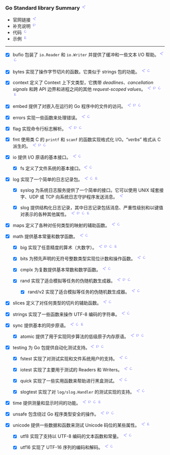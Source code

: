 ### Go Standard library Summary      <a href="https://pkg.go.dev/std" target="_blank"><img src="./_rsc/link-src.drawio.png"/></a>

- 官网链接 <img src="./_rsc/link-src.drawio.png"/> 
- 补充说明  <img  src="./_rsc/link-others.drawio.png"/>
- 代码  <img src="./_rsc/link-code.drawio.png"/>
- 示例  <img src="./_rsc/link-exam.drawio.png"/>

---

- [x] bufio 包装了 `io.Reader` 和 `io.Writer` 并提供了缓冲和一些文本 I/O 帮助。<a href="https://pkg.go.dev/bufio" target="_blank"><img src="./_rsc/link-src.drawio.png" 
  id="code"/></a><a href="./bufio/code/bufio_test.go"   ><img src="./_rsc/link-code.drawio.png" 
  /></a>

- [x] bytes 实现了操作字节切片的函数。它类似于 strings 包的功能。       <a href="https://pkg.go.dev/bytes" target="_blank"><img src="./_rsc/link-src.drawio.png" 
  id="code"/></a><a href="./bytes/code/bytes_test.go"   ><img src="./_rsc/link-code.drawio.png" 
  /></a>

- [x] context 定义了 Context 上下文类型，它携带 *deadlines*、*cancellation signals* 和跨 API 边界和进程之间的其他 *request-scoped  values*。       <a href="https://pkg.go.dev/context" target="_blank"><img src="./_rsc/link-src.drawio.png" 
  id="other"/></a><a href="./context/context.md"  ><img  src="./_rsc/link-others.drawio.png" 
  id="code"/></a><a href="./context/code/context_test.go"   ><img src="./_rsc/link-code.drawio.png" 
  id="exam"/></a><a href="./context/context.md#exam"   ><img src="./_rsc/link-exam.drawio.png"
  /></a>

- [x] embed 提供了对嵌入在运行的 Go 程序中的文件的访问。      <a href="https://pkg.go.dev/embed" target="_blank"><img src="./_rsc/link-src.drawio.png" 
  id="other"/></a><a href="./embed/embed.md"  ><img  src="./_rsc/link-others.drawio.png" 
  id="code"/></a><a href="./embed/code/embed_test.go"   ><img src="./_rsc/link-code.drawio.png" 
  /></a>

- [x] errors 实现一些函数来处理错误。       <a href="https://pkg.go.dev/errors" target="_blank"><img src="./_rsc/link-src.drawio.png" 
  id="code"/></a><a href="./errors/code/errors_test.go"   ><img src="./_rsc/link-code.drawio.png" 
  /></a>

- [x] flag 实现命令行标志解析。     <a href="https://pkg.go.dev/flag" target="_blank"><img src="./_rsc/link-src.drawio.png" 
  id="other"/></a><a href="./flag/flag.md"  ><img  src="./_rsc/link-others.drawio.png" 
  id="code"/></a><a href="./flag/code/flag_test.go"   ><img src="./_rsc/link-code.drawio.png" 
  /></a>

- [x] fmt 使用类 C 的 `printf` 和 `scanf` 的函数实现格式化 I/O。“*verbs*” 格式从 C 派生的。       <a href="https://pkg.go.dev/" target="_blank"><img src="./_rsc/link-src.drawio.png" 
  id="other"/></a><a href="./fmt/fmt.md"  ><img  src="./_rsc/link-others.drawio.png" 
  id="code"/></a><a href="./fmt/code/fmt_test.go"><img src="./_rsc/link-code.drawio.png" 
  /></a>


- [x] io 提供 I/O 原语的基本接口。       <a href="https://pkg.go.dev/io" target="_blank"><img src="./_rsc/link-src.drawio.png" 
  id="code"/></a><a href="./io/code/io_test.go"   ><img src="./_rsc/link-code.drawio.png" 
  /></a>

  - [x] fs 定义了文件系统的基本接口。<a href="https://pkg.go.dev/io/fs" target="_blank"><img src="./_rsc/link-src.drawio.png" 
  id="code"/></a><a href="./io/code/fs_test.go"   ><img src="./_rsc/link-code.drawio.png" 
  /></a>

- [x] log 实现了一个简单的日志记录包。       <a href="https://pkg.go.dev/log" target="_blank"><img src="./_rsc/link-src.drawio.png" 
  id="code"/></a><a href="./log/code/log_test.go"   ><img src="./_rsc/link-code.drawio.png" 
  id="exam"/></a><a href="./log/log.md#exam.md"   ><img src="./_rsc/link-exam.drawio.png"
  /></a>

  - [x] syslog 为系统日志服务提供了一个简单的接口。它可以使用 UNIX 域套接字、UDP 或 TCP 向系统日志守护程序发送消息。       <a href="https://pkg.go.dev/log/syslog"  target="_blank"><img src="./_rsc/link-src.drawio.png" /></a>

  - [x] slog 提供结构化日志记录，其中日志记录包括消息、严重性级别和以键值对表示的各种其他属性。       <a href="https://pkg.go.dev/log/slog" target="_blank"><img src="./_rsc/link-src.drawio.png" 
  id="other"/></a><a href="./log/slog.md"  ><img  src="./_rsc/link-others.drawio.png" 
  id="code"/></a><a href="./log/code/slog_test.go"   ><img src="./_rsc/link-code.drawio.png" 
  id="exam"/></a><a href="./log/slog.md#exam"   ><img src="./_rsc/link-exam.drawio.png"
  /></a>

- [x] maps 定义了各种对任何类型的映射的辅助函数。      <a href="https://pkg.go.dev/maps"  target="_blank"><img src="./_rsc/link-src.drawio.png" 
  id="code"/></a><a href="./maps/code/maps_test.go"   ><img src="./_rsc/link-code.drawio.png" 
  /></a>

- [x] math 提供基本常量和数学函数。        <a href="https://pkg.go.dev/math" target="_blank"><img src="./_rsc/link-src.drawio.png" 
  id="code"/></a><a href="./math/code/math_test.go"   ><img src="./_rsc/link-code.drawio.png" 
  /></a>

  - [x] big 实现了任意精度的算术（大数字）。        <a href="https://pkg.go.dev/math/big" target="_blank"><img src="./_rsc/link-src.drawio.png" 
  id="other"/></a><a href="./math/big.md"  ><img  src="./_rsc/link-others.drawio.png" 
  id="code"/></a><a href="./math/code/big_test.go"   ><img src="./_rsc/link-code.drawio.png" 
  id="exam"/></a><a href="./math/big.md#exam"   ><img src="./_rsc/link-exam.drawio.png"
  /></a>

  - [x] bits 为预先声明的无符号整数类型实现位计数和操作函数。        <a href="https://pkg.go.dev/math/bits" target="_blank"><img src="./_rsc/link-src.drawio.png" 
  id="code"/></a><a href="./math/code/bits_test.go"   ><img src="./_rsc/link-code.drawio.png" 
  /></a>

  - [x] cmplx 为复数提供基本常数和数学函数。        <a href="https://pkg.go.dev/math/cmplx" target="_blank"><img src="./_rsc/link-src.drawio.png" 
  id="code"/></a><a href="./math/code/cmplx_test.go"   ><img src="./_rsc/link-code.drawio.png" 
  /></a>

  - [x] rand 实现了适合模拟等任务的伪随机数生成器。       <a href="https://pkg.go.dev/math/rand" target="_blank"><img src="./_rsc/link-src.drawio.png" 
  id="other"/></a><a href="./math/rand.md"  ><img  src="./_rsc/link-others.drawio.png" 
  id="code"/></a><a href="./math/code/rand_test.go"   ><img src="./_rsc/link-code.drawio.png" 
  /></a>
      - [x] rand/v2 实现了适合模拟等任务的伪随机数生成器。       <a href="https://pkg.go.dev/math/rand/v2" target="_blank"><img src="./_rsc/link-src.drawio.png" 
  id="code"/></a><a href="./math/code/randv2_test.go"   ><img src="./_rsc/link-code.drawio.png" 
  /></a>

- [x] slices 定义了对任何类型的切片的辅助函数。      <a href="https://pkg.go.dev/slices"  target="_blank"><img src="./_rsc/link-src.drawio.png" 
  id="code"/></a><a href="./slices/code/slices_test.go"   ><img src="./_rsc/link-code.drawio.png" 
  /></a>


- [x] strings 实现了一些函数来操作 UTF-8 编码的字符串。      <a href="https://pkg.go.dev/strings "  target="_blank"><img src="./_rsc/link-src.drawio.png" 
  id="code"/></a><a href="./strings/strings.md"   ><img src="./_rsc/link-code.drawio.png" 
  /></a>

- [x] sync 提供基本的同步原语。        <a href="https://pkg.go.dev/sync" target="_blank"><img src="./_rsc/link-src.drawio.png" 
  id="code"/></a><a href="./sync/code/sync_test.go"   ><img src="./_rsc/link-code.drawio.png" 
  id="exam"/></a><a href="./sync/sync.md#exam"   ><img src="./_rsc/link-exam.drawio.png"
  /></a>
  - [x] atomic 提供了用于实现同步算法的低级原子内存原语。        <a href="https://pkg.go.dev/sync/atomic" target="_blank"><img src="./_rsc/link-src.drawio.png" 
  id="other"/></a><a href="./sync/atomic.md"  ><img  src="./_rsc/link-others.drawio.png" 
  id="code"/></a><a href="./sync/code/atomic_test.go"   ><img src="./_rsc/link-code.drawio.png" 
  /></a>

- [x] testing 为 Go 包提供自动化测试支持。<a href="https://pkg.go.dev/testing" target="_blank"><img src="./_rsc/link-src.drawio.png" 
  id="other"/></a><a href="./testing/testing.md"  ><img  src="./_rsc/link-others.drawio.png" 
  id="code"/></a><a href="./testing/code/testing_test.go"   ><img src="./_rsc/link-code.drawio.png" 
  /></a>
  
  - [x] fstest 实现了对测试实现和文件系统用户的支持。      <a href="https://pkg.go.dev/testing/fstest" target="_blank"><img src="./_rsc/link-src.drawio.png" 
  id="code"/></a><a href="./testing/code/fstest_test.go"   ><img src="./_rsc/link-code.drawio.png" 
  /></a>
  
  - [x] iotest 实现了主要用于测试的 Readers 和 Writers。        <a href="https://pkg.go.dev/testing/iotest" target="_blank"><img src="./_rsc/link-src.drawio.png" 
  id="code"/></a><a href="./testing/code/iotest_test.go"   ><img src="./_rsc/link-code.drawio.png" 
  /></a>

  - [x] quick 实现了一些实用函数来帮助进行黑盒测试。        <a href="https://pkg.go.dev/testing/quick" target="_blank"><img src="./_rsc/link-src.drawio.png" 
  id="code"/></a><a href="./testing/code/quick_test.go"   ><img src="./_rsc/link-code.drawio.png" 
  /></a>

  - [x] slogtest 实现了对 `log/slog.Handler` 的测试实现的支持。       <a href="https://pkg.go.dev/testing/slogtest" target="_blank"><img src="./_rsc/link-src.drawio.png" 
  id="code"/></a><a href="./testing/code/slogtest_test.go"   ><img src="./_rsc/link-code.drawio.png" 
  /></a>


- [x] time 提供测量和显示时间的功能。      <a href="https://pkg.go.dev/time" target="_blank"><img src="./_rsc/link-src.drawio.png" 
  id="other"/></a><a href="./time/time.md"  ><img  src="./_rsc/link-others.drawio.png" 
  id="code"/></a><a href="./time/code/time_test.go"   ><img src="./_rsc/link-code.drawio.png" 
  id="exam"/></a><a href="./time/time.md#exam"   ><img src="./_rsc/link-exam.drawio.png"
  /></a>


- [x] unsafe 包含绕过 Go 程序类型安全的操作。       <a href="https://pkg.go.dev/unsafe" target="_blank"><img src="./_rsc/link-src.drawio.png" 
  id="other"/></a><a href="./unsafe/unsafe.md"  ><img  src="./_rsc/link-others.drawio.png" 
  id="code"/></a><a href="./unsafe/code/unsafe_test.go"   ><img src="./_rsc/link-code.drawio.png" 
  /></a>

- [x] unicode 提供一些数据和函数来测试 Unicode 码位的某些属性。      <a href="https://pkg.go.dev/unicode" target="_blank"><img src="./_rsc/link-src.drawio.png" 
  id="exam"/></a><a href="./unicode/code/unicode_test.go"   ><img src="./_rsc/link-exam.drawio.png"
  /></a>
  
  - [x] utf8 实现了支持以 UTF-8 编码的文本函数和常量。     <a href="https://pkg.go.dev/unicode/utf8" target="_blank"><img src="./_rsc/link-src.drawio.png" 
  id="code"/></a><a href="./unicode/code/utf8_test.go"   ><img src="./_rsc/link-code.drawio.png" 
  /></a>

  - [x] utf16 实现了 UTF-16 序列的编码和解码。       <a href="https://pkg.go.dev/unicode/utf16" target="_blank"><img src="./_rsc/link-src.drawio.png" 
  id="code"/></a><a href="./unicode/code/utf16_test.go"   ><img src="./_rsc/link-code.drawio.png" 
  /></a>

<!-- 

- [ ]         <a href="https://pkg.go.dev/#" target="_blank"><img src="./_rsc/link-src.drawio.png" 
  id="other"/></a><a href="#"  ><img  src="./_rsc/link-others.drawio.png" 
  id="code"/></a><a href="#"   ><img src="./_rsc/link-code.drawio.png" 
  id="exam"/></a><a href="#exam"   ><img src="./_rsc/link-exam.drawio.png"
  /></a>

--> 